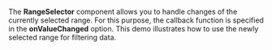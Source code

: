The **RangeSelector** component allows you to&nbsp;handle changes of&nbsp;the currently selected range. For this purpose, the callback function is&nbsp;specified in&nbsp;the **onValueChanged** option. This demo illustrates how to&nbsp;use the newly selected range for filtering data.